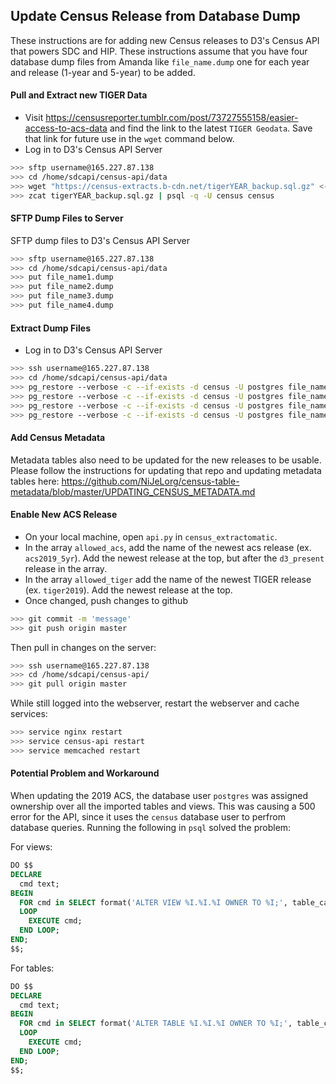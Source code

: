 ## Update Census Release from Database Dump
These instructions are for adding new Census releases to D3's Census API that powers SDC and HIP. These instructions assume that you have four database dump files from Amanda like `file_name.dump` one for each year and release (1-year and 5-year) to be added. 

#### Pull and Extract new TIGER Data
- Visit https://censusreporter.tumblr.com/post/73727555158/easier-access-to-acs-data and find the link to the latest `TIGER Geodata`. Save that link for future use in the `wget` command below. 
- Log in to D3's Census API Server

```bash
>>> sftp username@165.227.87.138
>>> cd /home/sdcapi/census-api/data
>>> wget "https://census-extracts.b-cdn.net/tigerYEAR_backup.sql.gz" <-- Example link
>>> zcat tigerYEAR_backup.sql.gz | psql -q -U census census
```

#### SFTP Dump Files to Server
SFTP dump files to D3's Census API Server

```bash
>>> sftp username@165.227.87.138
>>> cd /home/sdcapi/census-api/data
>>> put file_name1.dump
>>> put file_name2.dump
>>> put file_name3.dump
>>> put file_name4.dump
```

#### Extract Dump Files 
- Log in to D3's Census API Server

```bash
>>> ssh username@165.227.87.138
>>> cd /home/sdcapi/census-api/data
>>> pg_restore --verbose -c --if-exists -d census -U postgres file_name1.dump
>>> pg_restore --verbose -c --if-exists -d census -U postgres file_name2.dump
>>> pg_restore --verbose -c --if-exists -d census -U postgres file_name3.dump
>>> pg_restore --verbose -c --if-exists -d census -U postgres file_name4.dump
```

#### Add Census Metadata
Metadata tables also need to be updated for the new releases to be usable. Please follow the instructions for updating that repo and updating metadata tables here:
https://github.com/NiJeLorg/census-table-metadata/blob/master/UPDATING_CENSUS_METADATA.md


#### Enable New ACS Release
- On your local machine, open `api.py` in `census_extractomatic`.
- In the array `allowed_acs`, add the name of the newest acs release (ex. `acs2019_5yr`). Add the newest release at the top, but after the `d3_present` release in the array.
- In the array `allowed_tiger` add the name of the newest TIGER release (ex. `tiger2019`). Add the newest release at the top.
- Once changed, push changes to github

```bash
>>> git commit -m 'message'
>>> git push origin master
```

Then pull in changes on the server:

```bash
>>> ssh username@165.227.87.138
>>> cd /home/sdcapi/census-api/
>>> git pull origin master
```

While still logged into the webserver, restart the webserver and cache services:

```bash
>>> service nginx restart
>>> service census-api restart
>>> service memcached restart
```

#### Potential Problem and Workaround
When updating the 2019 ACS, the database user `postgres` was assigned ownership over all the imported tables and views. This was causing a 500 error for the API, since it uses the `census` database user to perfrom database queries. Running the following in `psql` solved the problem:

For views:
```sql
DO $$
DECLARE 
  cmd text;
BEGIN
  FOR cmd in SELECT format('ALTER VIEW %I.%I.%I OWNER TO %I;', table_catalog, table_schema, table_name, 'census' ) FROM information_schema.views WHERE table_schema = 'acs2019_5yr'
  LOOP
    EXECUTE cmd;
  END LOOP;
END;
$$;
```

For tables:
```sql
DO $$
DECLARE 
  cmd text;
BEGIN
  FOR cmd in SELECT format('ALTER TABLE %I.%I.%I OWNER TO %I;', table_catalog, table_schema, table_name, 'census') FROM information_schema.tables WHERE table_schema = 'acs2019_5yr'
  LOOP
    EXECUTE cmd;
  END LOOP;
END;
$$;
```



